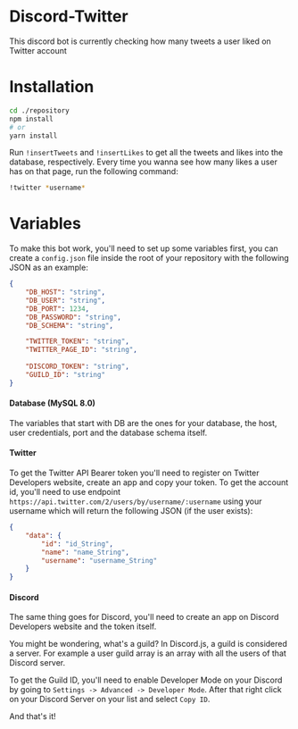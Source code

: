 # Discord-Twitter

This discord bot is currently checking how many tweets a user liked on Twitter account

# Installation

```bash
cd ./repository
npm install
# or
yarn install
```

Run `!insertTweets` and `!insertLikes` to get all the tweets and likes into the database, respectively.
Every time you wanna see how many likes a user has on that page, run the following command:

```sh
!twitter *username*
```

# Variables
To make this bot work, you'll need to set up some variables first, you can create a `config.json` file inside the root of your repository with the following JSON as an example:

```json
{
    "DB_HOST": "string",
    "DB_USER": "string",
    "DB_PORT": 1234,
    "DB_PASSWORD": "string",
    "DB_SCHEMA": "string",

    "TWITTER_TOKEN": "string",
    "TWITTER_PAGE_ID": "string",
    
    "DISCORD_TOKEN": "string",
    "GUILD_ID": "string"
}
```

#### Database (MySQL 8.0)
The variables that start with DB are the ones for your database, the host, user credentials, port and the database schema itself.

#### Twitter
To get the Twitter API Bearer token you'll need to register on Twitter Developers website, create an app and copy your token.
 To get the account id, you'll need to use endpoint `https://api.twitter.com/2/users/by/username/:username` using your username which will return the following JSON (if the user exists):

```json
{
    "data": {
        "id": "id_String",
        "name": "name_String",
        "username": "username_String"
    }
}
```

#### Discord
The same thing goes for Discord, you'll need to create an app on Discord Developers website and the token itself.   

You might be wondering, what's a guild? In Discord.js, a guild is considered a server. For example a user guild array is an array with all the users of that Discord server.

To get the Guild ID, you'll need to enable Developer Mode on your Discord by going to `Settings -> Advanced -> Developer Mode`. After that right click on your Discord Server on your list and select `Copy ID`.

And that's it!